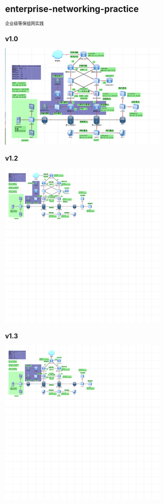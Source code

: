 # enterprise-networking-practice
企业级等保组网实践

## v1.0
![image.png](image.png)

## v1.2
![image.png](lab1.2.png)

## v1.3
![image.png](lab1.3.png)

